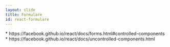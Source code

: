 ```yaml
---
layout: slide
title: Formulare
id: react-formulare
---
```

<section markdown="1">
</section>

<section markdown="1">
</section>

<section markdown="1">
</section>

<section markdown="1">
* https://facebook.github.io/react/docs/forms.html#controlled-components
* https://facebook.github.io/react/docs/uncontrolled-components.html
</section>

